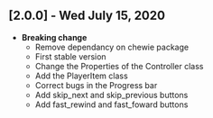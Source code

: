 ## [2.0.0] - Wed July 15, 2020

* **Breaking change**
    - Remove dependancy on chewie package
    - First stable version
    - Change the Properties of the Controller class
    - Add the PlayerItem class
    - Correct bugs in the Progress bar
    - Add skip_next and skip_previous buttons
    - Add fast_rewind and fast_foward buttons
